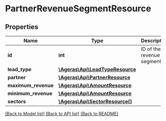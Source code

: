 # PartnerRevenueSegmentResource

## Properties
Name | Type | Description | Notes
------------ | ------------- | ------------- | -------------
**id** | **int** | ID of the revenue segment. | [optional] 
**lead_type** | [**\Ageras\Api\LeadTypeResource**](LeadTypeResource.md) |  | [optional] 
**partner** | [**\Ageras\Api\PartnerResource**](PartnerResource.md) |  | [optional] 
**maximum_revenue** | [**\Ageras\Api\AmountResource**](AmountResource.md) |  | [optional] 
**minimum_revenue** | [**\Ageras\Api\AmountResource**](AmountResource.md) |  | [optional] 
**sectors** | [**\Ageras\Api\SectorResource[]**](SectorResource.md) |  | [optional] 

[[Back to Model list]](../README.md#documentation-for-models) [[Back to API list]](../README.md#documentation-for-api-endpoints) [[Back to README]](../README.md)


